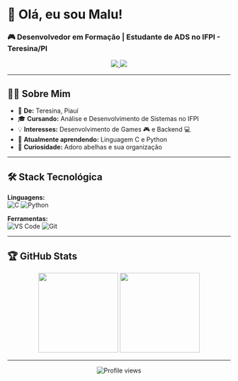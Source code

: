 # 🐝 **Olá, eu sou Malu!**  
### 🎮 **Desenvolvedor em Formação** | **Estudante de ADS no IFPI - Teresina/PI**  

<div align="center">
  <a href="https://github.com/malusccp">
    <img src="https://img.shields.io/badge/GitHub-100000?style=for-the-badge&logo=github&logoColor=white">
  </a>
  <a href="https://linkedin.com/in/marialuiza-morais">
    <img src="https://img.shields.io/badge/LinkedIn-0077B5?style=for-the-badge&logo=linkedin&logoColor=white">
  </a>
</div>

---

## 👨‍💻 **Sobre Mim**  

- 🏡 **De:** Teresina, Piauí  
- 🎓 **Cursando:** Análise e Desenvolvimento de Sistemas no IFPI  
- 💡 **Interesses:** Desenvolvimento de Games 🎮 e Backend 💻  
- 🌱 **Atualmente aprendendo:** Linguagem C e Python  
- 🐝 **Curiosidade:** Adoro abelhas e sua organização 

---

## 🛠 **Stack Tecnológica**  

**Linguagens:**  
![C](https://img.shields.io/badge/C-00599C?style=for-the-badge&logo=c&logoColor=white)
![Python](https://img.shields.io/badge/Python-3776AB?style=for-the-badge&logo=python&logoColor=white)

**Ferramentas:**  
![VS Code](https://img.shields.io/badge/VS_Code-007ACC?style=for-the-badge&logo=visual-studio-code&logoColor=white)
![Git](https://img.shields.io/badge/Git-F05032?style=for-the-badge&logo=git&logoColor=white)

---

## 🏆 **GitHub Stats**  

<div align="center">
  <img height="180em" src="https://github-readme-stats.vercel.app/api?username=malusccp&show_icons=true&theme=dracula">
  <img height="180em" src="https://github-readme-stats.vercel.app/api/top-langs/?username=malusccp&layout=compact&theme=dracula">
</div>

---  

<div align="center">
  <img src="https://komarev.com/ghpvc/?username=malusccp&color=blue" alt="Profile views">
</div>


